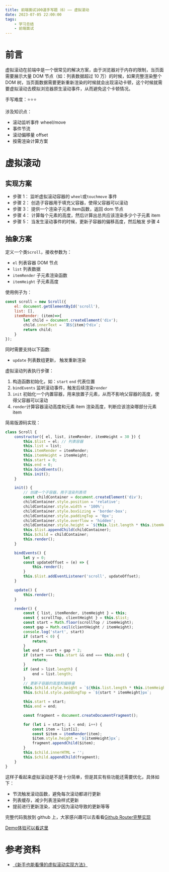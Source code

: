 ```yaml
---
title: 前端面试100道手写题（6）—— 虚拟滚动
date: 2023-07-05 22:00:00
tags:
    - 学习总结
    - 前端面试
---
```


# 前言

虚拟滚动在前端中是一个很常见的解决方案，由于浏览器对于内存的限制，当页面需要展示大量 DOM 节点（如：列表数据超过 10 万）的时候，如果完整渲染整个 DOM 树，当页面数据需要更新重新渲染的时候就会出现滚动卡顿，这个时候就需要虚拟滚动去模拟浏览器原生滚动事件，从而避免这个卡顿情况。

手写难度：⭐️⭐️⭐️

涉及知识点：

- 滚动监听事件 wheel/move
- 事件节流
- 滚动偏移量 offset
- 按需渲染计算方案

<!-- more -->

# 虚拟滚动

## 实现方案

- 步骤 1： 监听虚拟滚动容器的 `wheel`或`touchmove` 事件
- 步骤 2： 创造子容器用于填充父容器，使得父容器可以滚动
- 步骤 3： 提供一个渲染子元素 item函数，返回 dom 节点
- 步骤 4： 计算每个元素的高度，然后计算出总共应该渲染多少个子元素 item
- 步骤 5： 当发生滚动事件的时候，更新子容器的偏移高度，然后触发 步骤 4

## 抽象方案

定义一个类`Scroll`，接收参数为：

- `el` 列表容器 DOM 节点
- `list` 列表数据
- `itemRender` 子元素渲染函数
- `itemHeight` 子元素高度

使用例子为：

```js
const scroll = new Scroll({
    el: document.getElementById('scroll'),
    list: [],
    itemRender: (item)=>{
        let child = document.createElement('div');
        child.innerText = `第${item}个div`;
        return child;
    }
});

```

同时需要支持以下函数:

- `update` 列表数组更新， 触发重新渲染

虚拟滚动列表执行步骤：

1. 构造函数初始化，如：`start` `end` 代表位置
2. `bindEvents` 监听滚动事件，触发后续渲染`render`
3. `init` 初始化一个内置容器，用来放置子元素，从而不影响父容器的高度，使得父容器可以滚动
4. `render`计算容器滚动高度和元素 item 渲染高度，判断应该渲染哪部分元素 item


简易版源码实现：
```js
class Scroll {
    constructor({ el, list, itemRender, itemHeight = 30 }) {
        this.$list = el; // 列表容器
        this.list = list;
        this.itemRender = itemRender;
        this.itemHeight = itemHeight;
        this.start = 0;
        this.end = 0;
        this.bindEvents();
        this.init();
    }

    init() {
        // 创建一个子容器，用于渲染列表项
        const childContainer = document.createElement('div');
        childContainer.style.position = 'relative';
        childContainer.style.width = '100%';
        childContainer.style.boxSizing = 'border-box';
        childContainer.style.paddingTop = '0px';
        childContainer.style.overflow = 'hidden';
        childContainer.style.height = `${this.list.length * this.itemHeight}px`;
        this.$list.appendChild(childContainer);
        this.$child = childContainer;
        this.render();
    }

    bindEvents() {
        let y = 0;
        const updateOffset = (e) => {
            this.render();
        }
        this.$list.addEventListener('scroll', updateOffset);
    }

    update() {
        this.render();
    }

    render() {
        const { list, itemRender, itemHeight } = this;
        const { scrollTop, clientHeight } = this.$list;
        const start = Math.floor(scrollTop / itemHeight);
        const gap = Math.ceil(clientHeight / itemHeight);
        console.log('start', start)
        if (start < 0) {
            return;
        }
        let end = start + gap * 2;
        if (start === this.start && end === this.end) {
            return;
        }
        if (end > list.length) {
            end = list.length;
        }
        // 更新子容器的高度和偏移量
        this.$child.style.height = `${this.list.length * this.itemHeight}px`;
        this.$child.style.paddingTop = `${start * itemHeight}px`;

        this.start = start;
        this.end = end;

        const fragment = document.createDocumentFragment();

        for (let i = start; i < end; i++) {
            const item = list[i];
            const $item = itemRender(item);
            $item.style.height = `${itemHeight}px`;
            fragment.appendChild($item);
        }
        this.$child.innerHTML = '';
        this.$child.appendChild(fragment);
    }
}

```

这样子看起来虚拟滚动是不是十分简单，但是其实有些功能还需要优化，具体如下：

- 节流触发滚动函数，避免每次滚动都进行更新
- 列表缓存，减少列表渲染样式更新
- 提前进行更新渲染，减少因为滚动导致的更新等等

完整代码我放到 github 上，大家感兴趣可以去看看[Github Router完整实现](https://github.com/qiubohong/hundred-interview-questions/blob/main/6-visual-scroll)

[Demo体验可以看这里](https://qborfy.com/code/face/visualscroll/index.html)

# 参考资料

- [《新手也能看懂的虚拟滚动实现方法》](https://juejin.cn/post/6844904183582162957)
